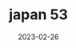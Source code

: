 ---
weight: 53
images: 
- /images/Japan/DSCF9220.jpg
title: japan 53
date: 2023-02-26
tags:
- japan
---